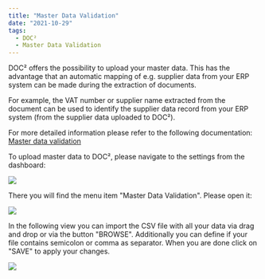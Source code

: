 ```yaml
---
title: "Master Data Validation"
date: "2021-10-29"
tags:
  - DOC²
  - Master Data Validation
---
```


DOC² offers the possibility to upload your master data. This has the advantage that an automatic mapping of e.g. supplier data from your ERP system can be made during the extraction of documents.

For example, the VAT number or supplier name extracted from the document can be used to identify the supplier data record from your ERP system (from the supplier data uploaded to DOC²).

For more detailed information please refer to the following documentation: [Master data validation](/doc2/doc2app/document-validation/master-data-validation/)

To upload master data to DOC², please navigate to the settings from the dashboard:

![](/_images/doc2/image-41-1024x399.png)

There you will find the menu item "Master Data Validation". Please open it:

![](/_images/doc2/image-42-1024x566.png)

In the following view you can import the CSV file with all your data via drag and drop or via the button "BROWSE". Additionally you can define if your file contains semicolon or comma as separator. When you are done click on "SAVE" to apply your changes.

![](/_images/doc2/DOC²_Master-Data-Validation_1-1024x561.png)
